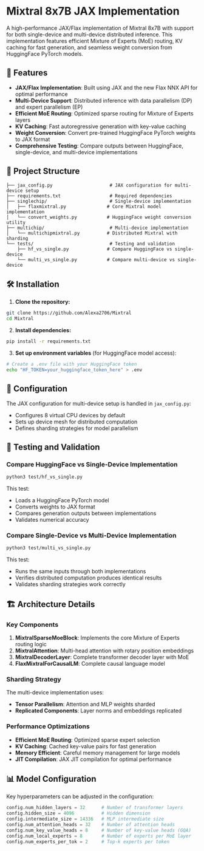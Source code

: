 # Mixtral 8x7B JAX Implementation

A high-performance JAX/Flax implementation of Mixtral 8x7B with support for both single-device and multi-device distributed inference. This implementation features efficient Mixture of Experts (MoE) routing, KV caching for fast generation, and seamless weight conversion from HuggingFace PyTorch models.

## 🚀 Features

- **JAX/Flax Implementation**: Built using JAX and the new Flax NNX API for optimal performance
- **Multi-Device Support**: Distributed inference with data parallelism (DP) and expert parallelism (EP)
- **Efficient MoE Routing**: Optimized sparse routing for Mixture of Experts layers
- **KV Caching**: Fast autoregressive generation with key-value caching
- **Weight Conversion**: Convert pre-trained HuggingFace PyTorch weights to JAX format
- **Comprehensive Testing**: Compare outputs between HuggingFace, single-device, and multi-device implementations

## 📁 Project Structure

```
├── jax_config.py                     # JAX configuration for multi-device setup
├── requirements.txt                  # Required dependencies
├── singlechip/                       # Single-device implementation
│   ├── flaxmixtral.py               # Core Mixtral model implementation
│   └── convert_weights.py           # HuggingFace weight conversion utility
├── multichip/                        # Multi-device implementation
│   └── multichipmixtral.py          # Distributed Mixtral with sharding
└── tests/                            # Testing and validation
    ├── hf_vs_single.py              # Compare HuggingFace vs single-device
    └── multi_vs_single.py           # Compare multi-device vs single-device
```

## 🛠️ Installation

1. **Clone the repository:**

```bash
git clone https://github.com/Alexa2706/Mixtral
cd Mixtral
```

2. **Install dependencies:**

```bash
pip install -r requirements.txt
```

3. **Set up environment variables** (for HuggingFace model access):

```bash
# Create a .env file with your HuggingFace token
echo "HF_TOKEN=your_huggingface_token_here" > .env
```

## 🔧 Configuration

The JAX configuration for multi-device setup is handled in `jax_config.py`:

- Configures 8 virtual CPU devices by default
- Sets up device mesh for distributed computation
- Defines sharding strategies for model parallelism

## 🧪 Testing and Validation

### Compare HuggingFace vs Single-Device Implementation

```bash
python3 test/hf_vs_single.py
```

This test:

- Loads a HuggingFace PyTorch model
- Converts weights to JAX format
- Compares generation outputs between implementations
- Validates numerical accuracy

### Compare Single-Device vs Multi-Device Implementation

```bash
python3 test/multi_vs_single.py
```

This test:

- Runs the same inputs through both implementations
- Verifies distributed computation produces identical results
- Validates sharding strategies work correctly

## 🏗️ Architecture Details

### Key Components

1. **MixtralSparseMoeBlock**: Implements the core Mixture of Experts routing logic
2. **MixtralAttention**: Multi-head attention with rotary position embeddings
3. **MixtralDecoderLayer**: Complete transformer decoder layer with MoE
4. **FlaxMixtralForCausalLM**: Complete causal language model

### Sharding Strategy

The multi-device implementation uses:

- **Tensor Parallelism**: Attention and MLP weights sharded
- **Replicated Components**: Layer norms and embeddings replicated

### Performance Optimizations

- **Efficient MoE Routing**: Optimized sparse expert selection
- **KV Caching**: Cached key-value pairs for fast generation
- **Memory Efficient**: Careful memory management for large models
- **JIT Compilation**: JAX JIT compilation for optimal performance

## 📊 Model Configuration

Key hyperparameters can be adjusted in the configuration:

```python
config.num_hidden_layers = 32      # Number of transformer layers
config.hidden_size = 4096          # Hidden dimension
config.intermediate_size = 14336   # MLP intermediate size
config.num_attention_heads = 32    # Number of attention heads
config.num_key_value_heads = 8     # Number of key-value heads (GQA)
config.num_local_experts = 8       # Number of experts per MoE layer
config.num_experts_per_tok = 2     # Top-k experts per token
```
